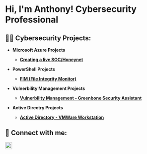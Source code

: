 <h1>Hi, I'm Anthony! Cybersecurity Professional

<h2>👨‍💻 Cybersecurity Projects:</h2>

- <b>Microsoft Azure Projects
  -  [Creating a live SOC/Honeynet](https://github.com/AntObiyan/Azure-SOC)
 
- <b>PowerShell Projects</b>

  -   [FIM (File Integrity Monitor)](https://github.com/AntObiyan/File-Integrity-Monitoring-)
    
- <b>Vulnerbility Management Projects
   -  [Vulnerbility Management - Greenbone Security Assistant](https://github.com/AntObiyan/Vulnerability-Management)
 
- <b>Active Directry Projects
   -  [Active Directory - VMWare Workstation](https://github.com/AntObiyan/Active-Directory)

<h2> 🤳 Connect with me:</h2>

[<img align="left" alt="JoshMadakor | LinkedIn" width="22px" src="https://cdn.jsdelivr.net/npm/simple-icons@v3/icons/linkedin.svg" />][linkedin]


[linkedin]: https://linkedin.com/in/darren-a-obiyan

